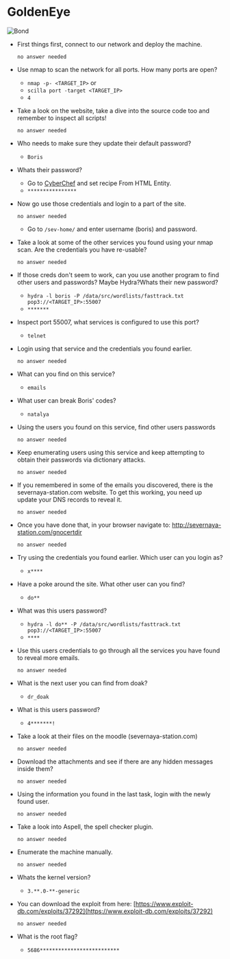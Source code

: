 # GoldenEye

![Bond]()

- First things first, connect to our network and deploy the machine.

	  no answer needed

- Use nmap to scan the network for all ports. How many ports are open?

	- `nmap -p- <TARGET_IP>` or
	- `scilla port -target <TARGET_IP>`
	- `4`

- Take a look on the website, take a dive into the source code too and remember to inspect all scripts!

	  no answer needed

- Who needs to make sure they update their default password?

	- `Boris`

- Whats their password?

	- Go to [CyberChef](https://gchq.github.io/CyberChef) and set recipe From HTML Entity.
	- `****************`

- Now go use those credentials and login to a part of the site.
	
	  no answer needed
	
	- Go to `/sev-home/` and enter username (boris) and password.

- Take a look at some of the other services you found using your nmap scan. Are the credentials you have re-usable?

	  no answer needed

- If those creds don't seem to work, can you use another program to find other users and passwords? Maybe Hydra?Whats their new password?

	- `hydra -l boris -P /data/src/wordlists/fasttrack.txt pop3://<TARGET_IP>:55007`
	- `*******`

- Inspect port 55007, what services is configured to use this port?

	- `telnet`

- Login using that service and the credentials you found earlier.

	  no answer needed

- What can you find on this service?

	- `emails`

- What user can break Boris' codes?

	- `natalya`

- Using the users you found on this service, find other users passwords

	  no answer needed

- Keep enumerating users using this service and keep attempting to obtain their passwords via dictionary attacks.

	  no answer needed

- If you remembered in some of the emails you discovered, there is the severnaya-station.com website. To get this working, you need up update your DNS records to reveal it.

	  no answer needed

- Once you have done that, in your browser navigate to: http://severnaya-station.com/gnocertdir

	  no answer needed

- Try using the credentials you found earlier. Which user can you login as?

	- `x****`

- Have a poke around the site. What other user can you find?

	- `do**`

- What was this users password?

	- `hydra -l do** -P /data/src/wordlists/fasttrack.txt pop3://<TARGET_IP>:55007`
	- `****`

- Use this users credentials to go through all the services you have found to reveal more emails.

	  no answer needed

- What is the next user you can find from doak?

	- `dr_doak`

- What is this users password?

	- `4*******!`

- Take a look at their files on the moodle (severnaya-station.com)

	  no answer needed

- Download the attachments and see if there are any hidden messages inside them?

	  no answer needed

- Using the information you found in the last task, login with the newly found user.

	  no answer needed

- Take a look into Aspell, the spell checker plugin.

	  no answer needed

- Enumerate the machine manually.

	  no answer needed

- Whats the kernel version?

	- `3.**.0-**-generic`

- You can download the exploit from here: [https://www.exploit-db.com/exploits/37292](https://www.exploit-db.com/exploits/37292)

	  no answer needed

- What is the root flag?

	- `5686**************************`
